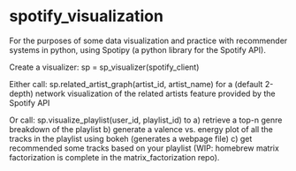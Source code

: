 # spotify_visualization
For the purposes of some data visualization and practice with recommender systems in python, using Spotipy (a python library for the Spotify API). 

Create a visualizer:
sp = sp_visualizer(spotify_client)

Either call:
  sp.related_artist_graph(artist_id, artist_name)
for a (default 2-depth) network visualization of the related artists feature provided by the Spotify API

Or call:
  sp.visualize_playlist(user_id, playlist_id)
to 
  a) retrieve a top-n genre breakdown of the playlist
  b) generate a valence vs. energy plot of all the tracks in the playlist using bokeh (generates a webpage file)
  c) get recommended some tracks based on your playlist (WIP: homebrew matrix factorization is complete in the matrix_factorization repo).
